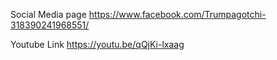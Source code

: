Social Media page
https://www.facebook.com/Trumpagotchi-318390241968551/

Youtube Link
https://youtu.be/qQjKi-lxaag
